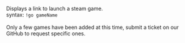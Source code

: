 Displays a link to launch a steam game.<br />
syntax: `!go gameName`<br />
<br />
Only a few games have been added at this time, submit a ticket on our GitHub to request specific ones.